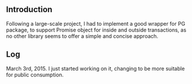 ## Introduction

Following a large-scale project, I had to implement a good wrapper for PG package,
to support Promise object for inside and outside transactions, as no other library
seems to offer a simple and concise approach.

## Log
March 3rd, 2015.
I just started working on it, changing to be more suitable for public consumption.
